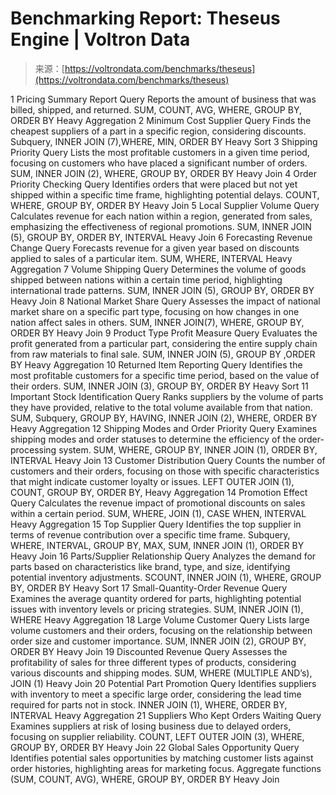 <!--yml
category: 未分类
date: 2024-05-29 12:30:40
-->

# Benchmarking Report: Theseus Engine | Voltron Data

> 来源：[https://voltrondata.com/benchmarks/theseus](https://voltrondata.com/benchmarks/theseus)

1 Pricing Summary Report Query Reports the amount of business that was billed, shipped, and returned. SUM, COUNT, AVG, WHERE, GROUP BY, ORDER BY Heavy Aggregation 2 Minimum Cost Supplier Query Finds the cheapest suppliers of a part in a specific region, considering discounts. Subquery, INNER JOIN (7),WHERE, MIN, ORDER BY Heavy Sort 3 Shipping Priority Query Lists the most profitable customers in a given time period, focusing on customers who have placed a significant number of orders. SUM, INNER JOIN (2), WHERE, GROUP BY, ORDER BY Heavy Join 4 Order Priority Checking Query Identifies orders that were placed but not yet shipped within a specific time frame, highlighting potential delays. COUNT, WHERE, GROUP BY, ORDER BY Heavy Join 5 Local Supplier Volume Query Calculates revenue for each nation within a region, generated from sales, emphasizing the effectiveness of regional promotions. SUM, INNER JOIN (5), GROUP BY, ORDER BY, INTERVAL Heavy Join 6 Forecasting Revenue Change Query Forecasts revenue for a given year based on discounts applied to sales of a particular item. SUM, WHERE, INTERVAL Heavy Aggregation 7 Volume Shipping Query Determines the volume of goods shipped between nations within a certain time period, highlighting international trade patterns. SUM, INNER JOIN (5), GROUP BY, ORDER BY Heavy Join 8 National Market Share Query Assesses the impact of national market share on a specific part type, focusing on how changes in one nation affect sales in others. SUM, INNER JOIN(7), WHERE, GROUP BY, ORDER BY Heavy Join 9 Product Type Profit Measure Query Evaluates the profit generated from a particular part, considering the entire supply chain from raw materials to final sale. SUM, INNER JOIN (5), GROUP BY ,ORDER BY Heavy Aggregation 10 Returned Item Reporting Query Identifies the most profitable customers for a specific time period, based on the value of their orders. SUM, INNER JOIN (3), GROUP BY, ORDER BY Heavy Sort 11 Important Stock Identification Query Ranks suppliers by the volume of parts they have provided, relative to the total volume available from that nation. SUM, Subquery, GROUP BY, HAVING, INNER JOIN (2), WHERE, ORDER BY Heavy Aggregation 12 Shipping Modes and Order Priority Query Examines shipping modes and order statuses to determine the efficiency of the order-processing system. SUM, WHERE, GROUP BY, INNER JOIN (1), ORDER BY, INTERVAL Heavy Join 13 Customer Distribution Query Counts the number of customers and their orders, focusing on those with specific characteristics that might indicate customer loyalty or issues. LEFT OUTER JOIN (1), COUNT, GROUP BY, ORDER BY, Heavy Aggregation 14 Promotion Effect Query Calculates the revenue impact of promotional discounts on sales within a certain period. SUM, WHERE, JOIN (1), CASE WHEN, INTERVAL Heavy Aggregation 15 Top Supplier Query Identifies the top supplier in terms of revenue contribution over a specific time frame. Subquery, WHERE, INTERVAL, GROUP BY, MAX, SUM, INNER JOIN (1), ORDER BY Heavy Join 16 Parts/Supplier Relationship Query Analyzes the demand for parts based on characteristics like brand, type, and size, identifying potential inventory adjustments. SCOUNT, INNER JOIN (1), WHERE, GROUP BY, ORDER BY Heavy Sort 17 Small-Quantity-Order Revenue Query Examines the average quantity ordered for parts, highlighting potential issues with inventory levels or pricing strategies. SUM, INNER JOIN (1), WHERE Heavy Aggregation 18 Large Volume Customer Query Lists large volume customers and their orders, focusing on the relationship between order size and customer importance. SUM, INNER JOIN (2), GROUP BY, ORDER BY Heavy Join 19 Discounted Revenue Query Assesses the profitability of sales for three different types of products, considering various discounts and shipping modes. SUM, WHERE (MULTIPLE AND’s), JOIN (1) Heavy Join 20 Potential Part Promotion Query Identifies suppliers with inventory to meet a specific large order, considering the lead time required for parts not in stock. INNER JOIN (1), WHERE, ORDER BY, INTERVAL Heavy Aggregation 21 Suppliers Who Kept Orders Waiting Query Examines suppliers at risk of losing business due to delayed orders, focusing on supplier reliability. COUNT, LEFT OUTER JOIN (3), WHERE, GROUP BY, ORDER BY Heavy Join 22 Global Sales Opportunity Query Identifies potential sales opportunities by matching customer lists against order histories, highlighting areas for marketing focus. Aggregate functions (SUM, COUNT, AVG), WHERE, GROUP BY, ORDER BY Heavy Join